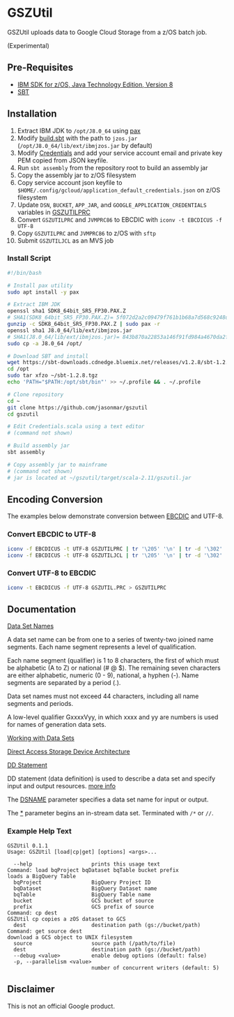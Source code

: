# GSZUtil

GSZUtil uploads data to Google Cloud Storage from a z/OS batch job.

(Experimental)


## Pre-Requisites

* [IBM SDK for z/OS, Java Technology Edition, Version 8](https://developer.ibm.com/javasdk/support/zos/)
* [SBT](https://www.scala-sbt.org/download.html)


## Installation

1. Extract IBM JDK to `/opt/J8.0_64` using [pax](https://www.ibm.com/support/knowledgecenter/en/ssw_aix_72/com.ibm.aix.cmds4/pax.htm)
2. Modify [build.sbt](build.sbt) with the path to `jzos.jar` (`/opt/J8.0_64/lib/ext/ibmjzos.jar` by default)
3. Modify [Credentials](src/main/scala/com/google/cloud/gszutil/Credentials.scala) and add your service account email and private key PEM copied from JSON keyfile.
3. Run `sbt assembly` from the repository root to build an assembly jar
4. Copy the assembly jar to z/OS filesystem
5. Copy service account json keyfile to `$HOME/.config/gcloud/application_default_credentials.json` on z/OS filesystem
6. Update `DSN`, `BUCKET`, `APP_JAR`, and `GOOGLE_APPLICATION_CREDENTIALS` variables in [GSZUTILPRC](GSZUTILPRC)
7. Convert `GSZUTILPRC` and `JVMPRC86` to EBCDIC with `iconv -t EBCDICUS -f UTF-8`
8. Copy `GSZUTILPRC` and `JVMPRC86` to z/OS with `sftp`
9. Submit `GSZUTILJCL` as an MVS job


### Install Script

```sh
#!/bin/bash

# Install pax utility
sudo apt install -y pax

# Extract IBM JDK
openssl sha1 SDK8_64bit_SR5_FP30.PAX.Z
# SHA1(SDK8_64bit_SR5_FP30.PAX.Z)= 5f072d2a2c09479f761b1b68a7d568c9248d9de1
gunzip -c SDK8_64bit_SR5_FP30.PAX.Z | sudo pax -r
openssl sha1 J8.0_64/lib/ext/ibmjzos.jar
# SHA1(J8.0_64/lib/ext/ibmjzos.jar)= 843b870a22853a146f91fd984a4670da2fedbd9a
sudo cp -a J8.0_64 /opt/

# Download SBT and install
wget https://sbt-downloads.cdnedge.bluemix.net/releases/v1.2.8/sbt-1.2.8.tgz
cd /opt
sudo tar xfzo ~/sbt-1.2.8.tgz
echo 'PATH="$PATH:/opt/sbt/bin"' >> ~/.profile && . ~/.profile

# Clone repository
cd ~
git clone https://github.com/jasonmar/gszutil
cd gszutil

# Edit Credentials.scala using a text editor
# (command not shown)

# Build assembly jar
sbt assembly

# Copy assembly jar to mainframe
# (command not shown)
# jar is located at ~/gszutil/target/scala-2.11/gszutil.jar
```


## Encoding Conversion

The examples below demonstrate conversion between [EBCDIC](https://www.ibm.com/support/knowledgecenter/zosbasics/com.ibm.zos.zappldev/zappldev_14.htm) and UTF-8.


### Convert EBCDIC to UTF-8

```sh
iconv -f EBCDICUS -t UTF-8 GSZUTILPRC | tr '\205' '\n' | tr -d '\302' | tr -cd '\11\12\15\40-\176' > GSZUTIL.PRC
iconv -f EBCDICUS -t UTF-8 GSZUTILJCL | tr '\205' '\n' | tr -d '\302' | tr -cd '\11\12\15\40-\176' > GSZUTIL.JCL
```

### Convert UTF-8 to EBCDIC

```sh
iconv -t EBCDICUS -f UTF-8 GSZUTIL.PRC > GSZUTILPRC
```

## Documentation

[Data Set Names](https://www.ibm.com/support/knowledgecenter/en/SSLTBW_2.3.0/com.ibm.zos.v2r3.idad400/name.htm)

A data set name can be from one to a series of twenty-two joined name segments. Each name segment represents a level of qualification.

Each name segment (qualifier) is 1 to 8 characters, the first of which must be alphabetic (A to Z) or national (# @ $). The remaining seven characters are either alphabetic, numeric (0 - 9), national, a hyphen (-). Name segments are separated by a period (.).

Data set names must not exceed 44 characters, including all name segments and periods.

A low-level qualifier GxxxxVyy, in which xxxx and yy are numbers is used for names of generation data sets.


[Working with Data Sets](https://www.ibm.com/support/knowledgecenter/en/SSLTBW_2.3.0/com.ibm.zos.v2r3.idad400/ch1.htm)


[Direct Access Storage Device Architecture](https://www.ibm.com/support/knowledgecenter/en/SSLTBW_2.3.0/com.ibm.zos.v2r3.idad400/dasda.htm#dasda)

[DD Statement](https://www.ibm.com/support/knowledgecenter/en/SSLTBW_2.3.0/com.ibm.zos.v2r3.ieab600/ddst.htm)

DD statement (data definition) is used to describe a data set and specify input and output resources. [more info](https://www.ibm.com/support/knowledgecenter/zosbasics/com.ibm.zos.zjcl/zjclc_jclDDstmt.htm)

The [DSNAME](https://www.ibm.com/support/knowledgecenter/en/SSLTBW_2.3.0/com.ibm.zos.v2r3.ieab600/xdddsn.htm) parameter specifies a data set name for input or output.

The [*](https://www.ibm.com/support/knowledgecenter/en/SSLTBW_2.3.0/com.ibm.zos.v2r3.ieab600/xddaster.htm) parameter begins an in-stream data set. Terminated with `/*` or `//`. 


### Example Help Text

```
GSZUtil 0.1.1
Usage: GSZUtil [load|cp|get] [options] <args>...

  --help                   prints this usage text
Command: load bqProject bqDataset bqTable bucket prefix
loads a BigQuery Table
  bqProject                BigQuery Project ID
  bqDataset                BigQuery Dataset name
  bqTable                  BigQuery Table name
  bucket                   GCS bucket of source
  prefix                   GCS prefix of source
Command: cp dest
GSZUtil cp copies a zOS dataset to GCS
  dest                     destination path (gs://bucket/path)
Command: get source dest
download a GCS object to UNIX filesystem
  source                   source path (/path/to/file)
  dest                     destination path (gs://bucket/path)
  --debug <value>          enable debug options (default: false)
  -p, --parallelism <value>
                           number of concurrent writers (default: 5)
```


## Disclaimer

This is not an official Google product.
